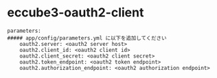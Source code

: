 eccube3-oauth2-client
=====================

```
parameters:
##### app/config/parameters.yml に以下を追加してください
    oauth2.server: <oauth2 server host>
    oauth2.client_id: <oauth2 client id>
    oauth2.client_secret: <oauth2 client secret>
    oauth2.token_endpoint: <oauth2 token endpoint>
    oauth2.authorization_endpoint: <oauth2 authorization endpoint>
```

